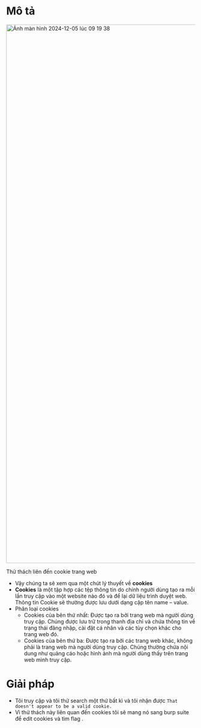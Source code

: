 # Mô tả 

<img width="1436" alt="Ảnh màn hình 2024-12-05 lúc 09 19 38" src="https://github.com/user-attachments/assets/89d6b315-4cbf-4ecd-9197-0c4470d074c6">

Thử thách liên đến cookie trang web 
- Vậy chúng ta sẽ xem qua một chút lý thuyết về **cookies** 
- **Cookies** là một tập hợp các tệp thông tin do chính người dùng tạo ra mỗi lần truy cập vào một website nào đó và để lại dữ liệu trình duyệt web. Thông tin Cookie sẽ thường được lưu dưới dạng cặp tên name – value.
- Phân loại cookies
    - Cookies của bên thứ nhất: Được tạo ra bởi trang web mà người dùng truy cập. Chúng được lưu trữ trong thanh địa chỉ và chứa thông tin về trạng thái đăng nhập, cài đặt cá nhân và các tùy chọn khác cho trang web đó.
    - Cookies của bên thứ ba: Được tạo ra bởi các trang web khác, không phải là trang web mà người dùng truy cập. Chúng thường chứa nội dung như quảng cáo hoặc hình ảnh mà người dùng thấy trên trang web mình truy cập.

# Giải pháp 
- Tôi truy cập và tôi thử search một thứ bất kì và tôi nhận được `That doesn't appear to be a valid cookie.`
-  Vì thử thách này liên quan đến cookies tôi sẽ mang nó sang burp suite để edit cookies và tìm flag .

